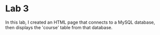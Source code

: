 # Lab 3
In this lab, I created an HTML page that connects to a MySQL database, then displays the 'course' table from that database. 